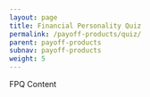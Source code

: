 ```yaml
---
layout: page
title: Financial Personality Quiz
permalink: /payoff-products/quiz/
parent: payoff-products
subnav: payoff-products
weight: 5
---
```



<section class="p-b-md">
	<p class="lead">FPQ Content</p>
</section>
